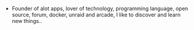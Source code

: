 - Founder of alot apps, lover of technology, programming language, open source, forum, docker, unraid and arcade, I like to discover and learn new things..
  <br>



















































































































































































































































































































































































































































































































